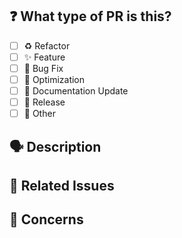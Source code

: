 ## ❓ What type of PR is this?

<!-- mark what type of change this pull request is -->

- [ ] ♻️ Refactor
- [ ] ✨ Feature
- [ ] 🐛 Bug Fix
- [ ] 👷 Optimization
- [ ] 📝 Documentation Update
- [ ] 🔖 Release
- [ ] 🚩 Other

## 🗣 Description

<!-- include a description about your pull request and changes, and why these changes need to be made -->

## 🔨 Related Issues

<!-- list any linked issues this pull request will close, or exclude if none -->

## 🤔 Concerns

<!-- list any particular concerns you have about this pull request that you want reviewers to directly address, or exclude if none -->
